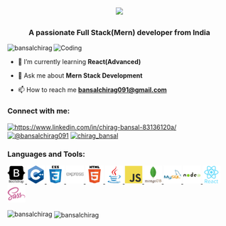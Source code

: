 <h1 align="center"> 
<a href="https://git.io/typing-svg">
    <img src="https://readme-typing-svg.herokuapp.com/?lines=Hi+There!+👋;+I'm+Chirag+Bansal!;&center=true&size=30">
  </a></h1>
<h3 align="center">A passionate Full Stack(Mern) developer from India</h3>
<img align="right" alt = "Coding" width="400" src = "https://media1.giphy.com/media/qgQUggAC3Pfv687qPC/giphy.gif?cid=ecf05e47mjjaeyfci1tdb8h1s8ukj5tpwslucyrplizw1zmi&ep=v1_gifs_search&rid=giphy.gif&ct=g">
<p align="left"> <img src="https://komarev.com/ghpvc/?username=bansalchirag&label=Profile%20views&color=0e75b6&style=flat" alt="bansalchirag" /> </p>

- 🌱 I’m currently learning **React(Advanced)**

- 💬 Ask me about **Mern Stack Development**

- 📫 How to reach me **bansalchirag091@gmail.com**

<h3 align="left">Connect with me:</h3>
<p align="left">
<a href="https://linkedin.com/in/https://www.linkedin.com/in/chirag-bansal-83136120a/" target="blank"><img align="center" src="https://raw.githubusercontent.com/rahuldkjain/github-profile-readme-generator/master/src/images/icons/Social/linked-in-alt.svg" alt="https://www.linkedin.com/in/chirag-bansal-83136120a/" height="30" width="40" /></a>
<a href="https://www.hackerrank.com/@bansalchirag091" target="blank"><img align="center" src="https://raw.githubusercontent.com/rahuldkjain/github-profile-readme-generator/master/src/images/icons/Social/hackerrank.svg" alt="@bansalchirag091" height="30" width="40" /></a>
<a href="https://www.leetcode.com/chirag_bansal" target="blank"><img align="center" src="https://raw.githubusercontent.com/rahuldkjain/github-profile-readme-generator/master/src/images/icons/Social/leet-code.svg" alt="chirag_bansal" height="30" width="40" /></a>
</p>

<h3 align="left">Languages and Tools:</h3>
<p align="left"> <a href="https://getbootstrap.com" target="_blank" rel="noreferrer"> <img src="https://raw.githubusercontent.com/devicons/devicon/master/icons/bootstrap/bootstrap-plain-wordmark.svg" alt="bootstrap" width="40" height="40"/> </a> <a href="https://www.w3schools.com/cpp/" target="_blank" rel="noreferrer"> <img src="https://raw.githubusercontent.com/devicons/devicon/master/icons/cplusplus/cplusplus-original.svg" alt="cplusplus" width="40" height="40"/> </a> <a href="https://www.w3schools.com/css/" target="_blank" rel="noreferrer"> <img src="https://raw.githubusercontent.com/devicons/devicon/master/icons/css3/css3-original-wordmark.svg" alt="css3" width="40" height="40"/> </a> <a href="https://expressjs.com" target="_blank" rel="noreferrer"> <img src="https://raw.githubusercontent.com/devicons/devicon/master/icons/express/express-original-wordmark.svg" alt="express" width="40" height="40"/> </a> <a href="https://www.w3.org/html/" target="_blank" rel="noreferrer"> <img src="https://raw.githubusercontent.com/devicons/devicon/master/icons/html5/html5-original-wordmark.svg" alt="html5" width="40" height="40"/> </a> <a href="https://www.java.com" target="_blank" rel="noreferrer"> <img src="https://raw.githubusercontent.com/devicons/devicon/master/icons/java/java-original.svg" alt="java" width="40" height="40"/> </a> <a href="https://developer.mozilla.org/en-US/docs/Web/JavaScript" target="_blank" rel="noreferrer"> <img src="https://raw.githubusercontent.com/devicons/devicon/master/icons/javascript/javascript-original.svg" alt="javascript" width="40" height="40"/> </a> <a href="https://www.mongodb.com/" target="_blank" rel="noreferrer"> <img src="https://raw.githubusercontent.com/devicons/devicon/master/icons/mongodb/mongodb-original-wordmark.svg" alt="mongodb" width="40" height="40"/> </a> <a href="https://www.mysql.com/" target="_blank" rel="noreferrer"> <img src="https://raw.githubusercontent.com/devicons/devicon/master/icons/mysql/mysql-original-wordmark.svg" alt="mysql" width="40" height="40"/> </a> <a href="https://nodejs.org" target="_blank" rel="noreferrer"> <img src="https://raw.githubusercontent.com/devicons/devicon/master/icons/nodejs/nodejs-original-wordmark.svg" alt="nodejs" width="40" height="40"/> </a> <a href="https://reactjs.org/" target="_blank" rel="noreferrer"> <img src="https://raw.githubusercontent.com/devicons/devicon/master/icons/react/react-original-wordmark.svg" alt="react" width="40" height="40"/> </a> <a href="https://sass-lang.com" target="_blank" rel="noreferrer"> <img src="https://raw.githubusercontent.com/devicons/devicon/master/icons/sass/sass-original.svg" alt="sass" width="40" height="40"/> </a> </p>

<p><img align="left" src="https://github-readme-stats.vercel.app/api/top-langs?username=bansalchirag&show_icons=true&locale=en&layout=compact" alt="bansalchirag" /></p>

<p>&nbsp;<img align="center" src="https://github-readme-stats.vercel.app/api?username=bansalchirag&show_icons=true&locale=en" alt="bansalchirag" /></p>
